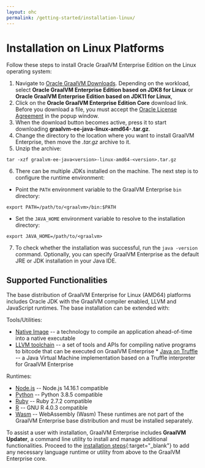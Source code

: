 ```yaml
---
layout: ohc
permalink: /getting-started/installation-linux/
---
```


# Installation on Linux Platforms

Follow these steps to install Oracle GraalVM Enterprise Edition on the Linux operating system:

1. Navigate to [Oracle GraalVM Downloads](https://www.oracle.com/downloads/graalvm-downloads.html?selected_tab=21). Depending on the workload, select  **Oracle GraalVM Enterprise Edition based on JDK8 for Linux** or **Oracle GraalVM Enterprise Edition based on JDK11 for Linux**,
2. Click on the **Oracle GraalVM Enterprise Edition Core** download link. Before you download a file, you must accept the [Oracle License Agreement](https://www.oracle.com/downloads/licenses/graalvm-otn-license.html) in the popup window.
3. When the download button becomes active, press it to start downloading **graalvm-ee-java<version>-linux-amd64-<version>.tar.gz**.
4. Change the directory to the location where you want to install GraalVM Enterprise, then move the _.tar.gz_ archive to it.
5. Unzip the archive:
 ```shell
 tar -xzf graalvm-ee-java<version>-linux-amd64-<version>.tar.gz
 ```
6. There can be multiple JDKs installed on the machine. The next step is to configure the runtime environment:
  - Point the `PATH` environment variable to the GraalVM Enterprise `bin` directory:
  ```shell
  export PATH=/path/to/<graalvm>/bin:$PATH
  ```
  - Set the `JAVA_HOME` environment variable to resolve to the installation directory:
  ```shell
  export JAVA_HOME=/path/to/<graalvm>
  ```
7. To check whether the installation was successful, run the `java -version` command.
Optionally, you can specify GraalVM Enterprise as the default JRE or JDK installation in your Java IDE.

## Supported Functionalities

The base distribution of GraalVM Enterprise for Linux (AMD64) platforms includes Oracle JDK with the GraalVM compiler enabled, LLVM and JavaScript runtimes.
The base installation can be extended with:

Tools/Utilities:
* [Native Image](/reference-manual/enterprise-native-image/) -- a technology to compile an application ahead-of-time into a native executable
* [LLVM toolchain](/reference-manual/llvm/) -- a set of tools and APIs for compiling native programs to bitcode that can be executed on GraalVM Enterprise
​* [Java on Truffle](/reference-manual/java-on-truffle/) -- a Java Virtual Machine implementation based on a Truffle interpreter for GraalVM Enterprise

Runtimes:
* [Node.js](/reference-manual/js/) -- Node.js 14.16.1 compatible
* [Python](/reference-manual/python/) -- Python 3.8.5 compatible
* [Ruby](/reference-manual/ruby/) -- Ruby 2.7.2 compatible
* [R](/reference-manual/r/) -- GNU R 4.0.3 compatible
* [Wasm](/reference-manual/wasm/) -- WebAssembly (Wasm)
​
These runtimes are not part of the GraalVM Enterprise base distribution and must be installed separately.

To assist a user with installation, GraalVM Enterprise includes
**GraalVM Updater**, a command line utility to install and manage additional
functionalities. Proceed to the [installation steps](/reference-manual/graalvm-updater/#component-installation){:target="_blank"}
to add any necessary language runtime or utility from above to the GraalVM Enterprise core.
